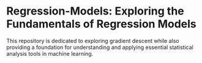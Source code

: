 # Regression-Models: Exploring the Fundamentals of Regression Models
This repository is dedicated to exploring gradient descent while also providing a foundation for understanding and applying essential statistical analysis tools in machine learning.
